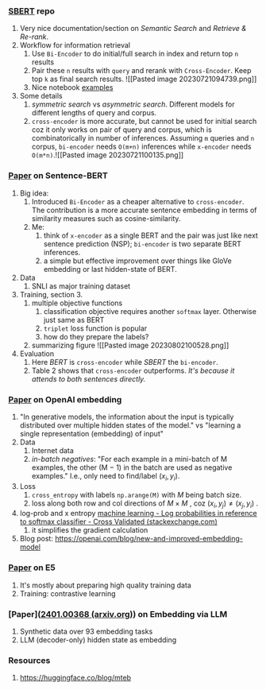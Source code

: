 ### [SBERT](https://www.sbert.net/index.html) repo
1. Very nice documentation/section on *Semantic Search* and *Retrieve & Re-rank*.
2. Workflow for information retrieval
	1. Use `Bi-Encoder` to do initial/full search in index and return top `n` results
	2. Pair these `n` results with `query` and rerank with `Cross-Encoder`. Keep top `k` as final search results. ![[Pasted image 20230721094739.png]]
	3. Nice notebook [examples](https://www.sbert.net/examples/applications/semantic-search/README.html)
3. Some details
	1. *symmetric search* vs *asymmetric search*. Different models for different lengths of query and corpus.
	2.  `cross-encoder` is more accurate, but cannot be used for initial search coz it only works on pair of query and corpus, which is combinatorically in number of inferences. Assuming `m` queries and `n` corpus, `bi-encoder` needs `O(m+n)` inferences while `x-encoder` needs `O(m*n)`.![[Pasted image 20230721100135.png]]

### [Paper](https://arxiv.org/pdf/1908.10084.pdf) on Sentence-BERT
1. Big idea: 
	1. Introduced `Bi-Encoder` as a cheaper alternative to `cross-encoder`. The contribution is a more accurate sentence embedding in terms of similarity measures such as cosine-similarity.
	2. Me: 
		1. think of `x-encoder` as a single BERT and the pair was just like next sentence prediction (NSP); `bi-encoder` is two separate BERT inferences.
		2. a simple but effective improvement over things like GloVe embedding or last hidden-state of BERT. 
2. Data
	1. SNLI as major training dataset
3. Training, section 3.
	1. multiple objective functions
		1. classification objective requires another `softmax` layer. Otherwise just same as BERT
		2. `triplet` loss function is popular
		3. how do they prepare the labels?
	2. summarizing figure  ![[Pasted image 20230802100528.png]]
1. Evaluation
	1. Here *BERT* is `cross-encoder` while *SBERT* the `bi-encoder`. 
	2. Table 2 shows that `cross-encoder` outperforms. *It's because it attends to both sentences directly.*

### [Paper](https://cdn.openai.com/papers/Text_and_Code_Embeddings_by_Contrastive_Pre_Training.pdf) on OpenAI embedding
1. "In generative models, the information about the input is typically distributed over multiple hidden states of the model." vs "learning a single representation (embedding) of input"
2. Data
	1. Internet data
	2. *in-batch negatives*: "For each example in a mini-batch of M examples, the other (M − 1) in the batch are used as negative examples." I.e., only need to find/label $(x_i, y_i)$.
3. Loss
	1. `cross_entropy` with labels `np.arange(M)` with $M$ being batch size.
	2. loss along both row and col directions of $M \times M$ , coz $(x_i, y_j) \neq (x_j, y_i)$ .
4. log-prob and x entropy [machine learning - Log probabilities in reference to softmax classifier - Cross Validated (stackexchange.com)](https://stats.stackexchange.com/questions/289369/log-probabilities-in-reference-to-softmax-classifier)
	1. it simplifies the gradient calculation
5. Blog post: https://openai.com/blog/new-and-improved-embedding-model


### [Paper](https://arxiv.org/pdf/2212.03533.pdf) on E5
1. It's mostly about preparing high quality training data
2. Training: contrastive learning

### [Paper]([2401.00368 (arxiv.org)](https://arxiv.org/pdf/2401.00368)) on Embedding via LLM
1. Synthetic data over 93 embedding tasks
2. LLM (decoder-only) hidden state as embedding


### Resources
1. https://huggingface.co/blog/mteb